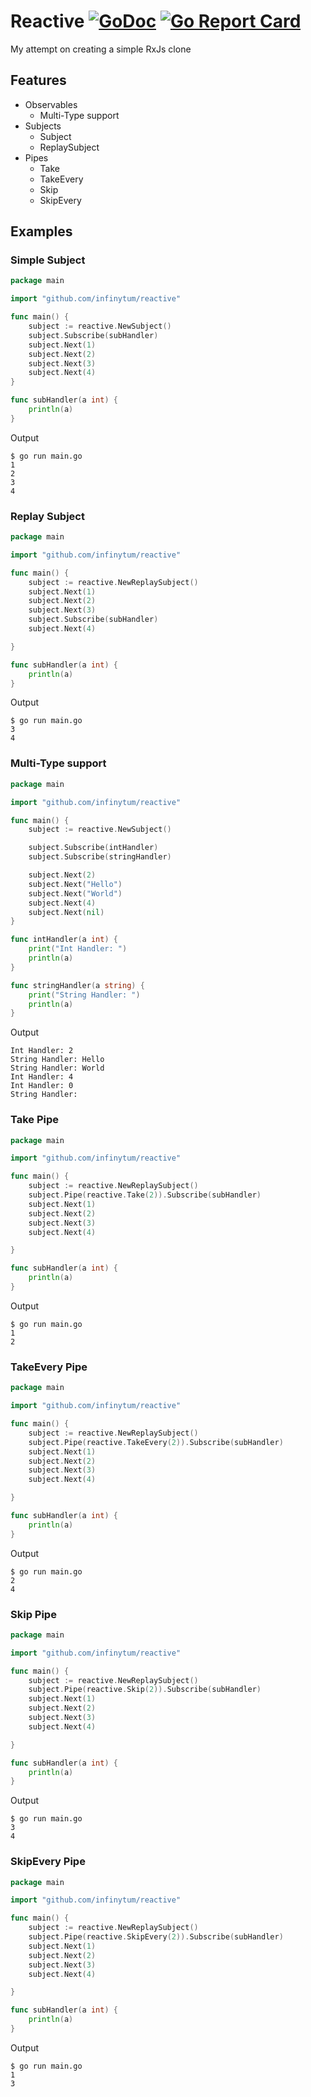 # Reactive [![GoDoc](https://godoc.org/github.com/infinytum/reactive?status.svg)](https://godoc.org/github.com/infinytum/reactive) [![Go Report Card](https://goreportcard.com/badge/github.com/infinytum/reactive)](https://goreportcard.com/report/github.com/infinytum/reactive)
My attempt on creating a simple RxJs clone

## Features
*  Observables
    *  Multi-Type support
*  Subjects
    *  Subject
    *  ReplaySubject
*  Pipes
    *  Take
    *  TakeEvery
    *  Skip
    *  SkipEvery

## Examples

### Simple Subject

```go
package main

import "github.com/infinytum/reactive"

func main() {
	subject := reactive.NewSubject()
	subject.Subscribe(subHandler)
	subject.Next(1)
	subject.Next(2)
	subject.Next(3)
	subject.Next(4)
}

func subHandler(a int) {
	println(a)
}
```

Output
```
$ go run main.go
1
2
3
4
```

### Replay Subject

```go
package main

import "github.com/infinytum/reactive"

func main() {
    subject := reactive.NewReplaySubject()
    subject.Next(1)
    subject.Next(2)
    subject.Next(3)
    subject.Subscribe(subHandler)
    subject.Next(4)

}

func subHandler(a int) {
	println(a)
}
```

Output
```
$ go run main.go
3
4
```

### Multi-Type support

```go
package main

import "github.com/infinytum/reactive"

func main() {
	subject := reactive.NewSubject()

	subject.Subscribe(intHandler)
	subject.Subscribe(stringHandler)

	subject.Next(2)
	subject.Next("Hello")
	subject.Next("World")
	subject.Next(4)
	subject.Next(nil)
}

func intHandler(a int) {
	print("Int Handler: ")
	println(a)
}

func stringHandler(a string) {
	print("String Handler: ")
	println(a)
}
```

Output
```
Int Handler: 2
String Handler: Hello
String Handler: World
Int Handler: 4
Int Handler: 0
String Handler:
```

### Take Pipe

```go
package main

import "github.com/infinytum/reactive"

func main() {
    subject := reactive.NewReplaySubject()
    subject.Pipe(reactive.Take(2)).Subscribe(subHandler)
    subject.Next(1)
    subject.Next(2)
    subject.Next(3)
    subject.Next(4)

}

func subHandler(a int) {
	println(a)
}
```

Output
```
$ go run main.go
1
2
```

### TakeEvery Pipe

```go
package main

import "github.com/infinytum/reactive"

func main() {
    subject := reactive.NewReplaySubject()
    subject.Pipe(reactive.TakeEvery(2)).Subscribe(subHandler)
    subject.Next(1)
    subject.Next(2)
    subject.Next(3)
    subject.Next(4)

}

func subHandler(a int) {
	println(a)
}
```

Output
```
$ go run main.go
2
4
```

### Skip Pipe

```go
package main

import "github.com/infinytum/reactive"

func main() {
    subject := reactive.NewReplaySubject()
    subject.Pipe(reactive.Skip(2)).Subscribe(subHandler)
    subject.Next(1)
    subject.Next(2)
    subject.Next(3)
    subject.Next(4)

}

func subHandler(a int) {
	println(a)
}
```

Output
```
$ go run main.go
3
4
```

### SkipEvery Pipe

```go
package main

import "github.com/infinytum/reactive"

func main() {
    subject := reactive.NewReplaySubject()
    subject.Pipe(reactive.SkipEvery(2)).Subscribe(subHandler)
    subject.Next(1)
    subject.Next(2)
    subject.Next(3)
    subject.Next(4)

}

func subHandler(a int) {
	println(a)
}
```

Output
```
$ go run main.go
1
3
```
